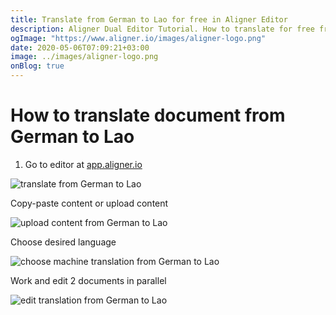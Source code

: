 ```yaml
---
title: Translate from German to Lao for free in Aligner Editor
description: Aligner Dual Editor Tutorial. How to translate for free from German to Lao. Aligner is multilingual document management platform. 
ogImage: "https://www.aligner.io/images/aligner-logo.png"
date: 2020-05-06T07:09:21+03:00
image: ../images/aligner-logo.png
onBlog: true
---
```


# How to translate document from German to Lao

1. Go to editor at [app.aligner.io](https://app.aligner.io "Aligner App web page")

![translate from German to Lao](../aligner-blank-editor.png "translate from German to Lao")

Copy-paste content or upload content

![upload content from German to Lao](../aligner-uploaded-document.png "upload content from German to Lao")

Choose desired language

![choose machine translation from German to Lao](../aligner-language-dropdown.png "choose machine translation from German to Lao")

Work and edit 2 documents in parallel

![edit translation from German to Lao](../aligner-double-sitded-editor.png "edit translation from German to Lao")

